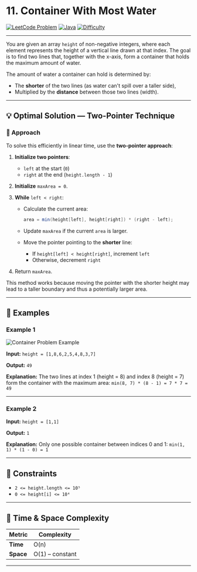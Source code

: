 # 11. Container With Most Water

[![LeetCode Problem](https://img.shields.io/badge/LeetCode-11.%20Container%20With%20Most%20Water-blue)](https://leetcode.com/problems/container-with-most-water/)
[![Java](https://img.shields.io/badge/Language-Java-orange)](https://www.java.com/)
[![Difficulty](https://img.shields.io/badge/Difficulty-Medium-yellow)]()

---
You are given an array `height` of non-negative integers, where each element represents the height of a vertical line drawn at that index. The goal is to find two lines that, together with the x-axis, form a container that holds the maximum amount of water.

The amount of water a container can hold is determined by:

* The **shorter** of the two lines (as water can't spill over a taller side),
* Multiplied by the **distance** between those two lines (width).

---

## 💡 Optimal Solution — Two-Pointer Technique

### 🔧 Approach

To solve this efficiently in linear time, use the **two-pointer approach**:

1. **Initialize two pointers**:

   * `left` at the start (`0`)
   * `right` at the end (`height.length - 1`)

2. **Initialize** `maxArea = 0`.

3. **While** `left < right`:

   * Calculate the current area:

     ```java
     area = min(height[left], height[right]) * (right - left);
     ```
   * Update `maxArea` if the current `area` is larger.
   * Move the pointer pointing to the **shorter** line:

     * If `height[left] < height[right]`, increment `left`
     * Otherwise, decrement `right`

4. Return `maxArea`.

This method works because moving the pointer with the shorter height may lead to a taller boundary and thus a potentially larger area.

---

## 🧪 Examples

### Example 1

![Container Problem Example](https://github.com/user-attachments/assets/0e309fdd-c14d-48a1-a5e3-c34f9559bfbd)

**Input:**
`height = [1,8,6,2,5,4,8,3,7]`

**Output:**
`49`

**Explanation:**
The two lines at index 1 (height = 8) and index 8 (height = 7) form the container with the maximum area:
`min(8, 7) * (8 - 1) = 7 * 7 = 49`

---

### Example 2

**Input:**
`height = [1,1]`

**Output:**
`1`

**Explanation:**
Only one possible container between indices 0 and 1:
`min(1, 1) * (1 - 0) = 1`

---

## 📌 Constraints

* `2 <= height.length <= 10⁵`
* `0 <= height[i] <= 10⁴`

---

## 🧮 Time & Space Complexity

| Metric    | Complexity      |
| --------- | --------------- |
| **Time**  | O(n)            |
| **Space** | O(1) – constant |

---
